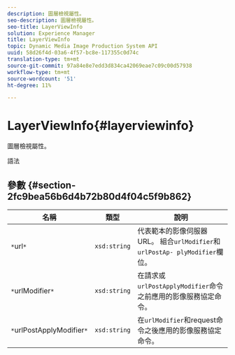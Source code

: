 ```yaml
---
description: 圖層檢視屬性。
seo-description: 圖層檢視屬性。
seo-title: LayerViewInfo
solution: Experience Manager
title: LayerViewInfo
topic: Dynamic Media Image Production System API
uuid: 58d26f4d-03a6-4f57-bc8e-117355c0d74c
translation-type: tm+mt
source-git-commit: 97a84e8e7edd3d834ca42069eae7c09c00d57938
workflow-type: tm+mt
source-wordcount: '51'
ht-degree: 11%

---
```



# LayerViewInfo{#layerviewinfo}

圖層檢視屬性。

語法

## 參數 {#section-2fc9bea56b6d4b72b80d4f04c5f9b862}

| 名稱 | 類型 | 說明 |
|---|---|---|
| `*`url`*` | `xsd:string` | 代表範本的影像伺服器URL。 組合`urlModifier`和`urlPostAp- plyModifier`欄位。 |
| `*`urlModifier`*` | `xsd:string` | 在請求或`urlPostApplyModifier`命令之前應用的影像服務協定命令。 |
| `*`urlPostApplyModifier`*` | `xsd:string` | 在`urlModifier`和request命令之後應用的影像服務協定命令。 |

